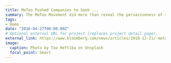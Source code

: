 ```yaml
---
title: MeToo Pushed Companies to Seek ...
summary: The MeToo Movement did more than reveal the pervasiveness of sexual harassment in the...
tags:
- Demo
date: "2016-04-27T00:00:00Z"
# Optional external URL for project (replaces project detail page).
external_link: https://www.bloomberg.com/news/articles/2018-12-21/-metoo-pushed-companies-to-seek-new-resources-change-policies
image:
  caption: Photo by Toa Heftiba on Unsplash
  focal_point: Smart
---
```

